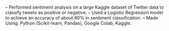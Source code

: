 – Performed sentiment analysis on a large Kaggle dataset of Twitter data to classify tweets as positive or negative.
– Used a Logistic Regression model to achieve an accuracy of about 80% in sentiment classification.
– Made Using: Python (Scikit-learn, Pandas), Google Colab, Kaggle.
